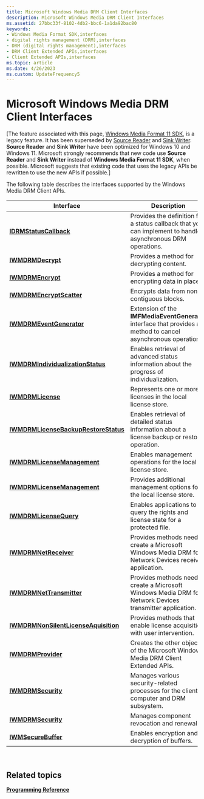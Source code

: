 ```yaml
---
title: Microsoft Windows Media DRM Client Interfaces
description: Microsoft Windows Media DRM Client Interfaces
ms.assetid: 27bbc33f-8102-4db2-bbc6-1a1da92bac80
keywords:
- Windows Media Format SDK,interfaces
- digital rights management (DRM),interfaces
- DRM (digital rights management),interfaces
- DRM Client Extended APIs,interfaces
- Client Extended APIs,interfaces
ms.topic: article
ms.date: 4/26/2023
ms.custom: UpdateFrequency5
---
```


# Microsoft Windows Media DRM Client Interfaces

\[The feature associated with this page, [Windows Media Format 11 SDK](/windows/win32/wmformat/windows-media-format-11-sdk), is a legacy feature. It has been superseded by [Source Reader](/windows/win32/medfound/source-reader) and [Sink Writer](/windows/win32/medfound/sink-writer). **Source Reader** and **Sink Writer** have been optimized for Windows 10 and Windows 11. Microsoft strongly recommends that new code use **Source Reader** and **Sink Writer** instead of **Windows Media Format 11 SDK**, when possible. Microsoft suggests that existing code that uses the legacy APIs be rewritten to use the new APIs if possible.\]

The following table describes the interfaces supported by the Windows Media DRM Client APIs.



| Interface                                                                    | Description                                                                                                     |
|------------------------------------------------------------------------------|-----------------------------------------------------------------------------------------------------------------|
| [**IDRMStatusCallback**](idrmstatuscallback.md)                             | Provides the definition for a status callback that you can implement to handle asynchronous DRM operations.     |
| [**IWMDRMDecrypt**](iwmdrmdecrypt.md)                                       | Provides a method for decrypting content.                                                                       |
| [**IWMDRMEncrypt**](iwmdrmencrypt.md)                                       | Provides a method for encrypting data in place.                                                                 |
| [**IWMDRMEncryptScatter**](iwmdrmencryptscatter.md)                         | Encrypts data from non-contiguous blocks.                                                                       |
| [**IWMDRMEventGenerator**](iwmdrmeventgenerator.md)                         | Extension of the **IMFMediaEventGenerator** interface that provides a method to cancel asynchronous operations. |
| [**IWMDRMIndividualizationStatus**](iwmdrmindividualizationstatus.md)       | Enables retrieval of advanced status information about the progress of individualization.                       |
| [**IWMDRMLicense**](iwmdrmlicense.md)                                       | Represents one or more licenses in the local license store.                                                     |
| [**IWMDRMLicenseBackupRestoreStatus**](iwmdrmlicensebackuprestorestatus.md) | Enables retrieval of detailed status information about a license backup or restore operation.                   |
| [**IWMDRMLicenseManagement**](iwmdrmlicensemanagement.md)                   | Enables management operations for the local license store.                                                      |
| [**IWMDRMLicenseManagement**](iwmdrmlicensemanagement.md)                   | Provides additional management options for the local license store.                                             |
| [**IWMDRMLicenseQuery**](iwmdrmlicensequery.md)                             | Enables applications to query the rights and license state for a protected file.                                |
| [**IWMDRMNetReceiver**](iwmdrmnetreceiver.md)                               | Provides methods needed create a Microsoft Windows Media DRM for Network Devices receiver application.          |
| [**IWMDRMNetTransmitter**](iwmdrmnettransmitter.md)                         | Provides methods needed create a Microsoft Windows Media DRM for Network Devices transmitter application.       |
| [**IWMDRMNonSilentLicenseAquisition**](iwmdrmnonsilentlicenseaquisition.md) | Provides methods that enable license acquisition with user intervention.                                        |
| [**IWMDRMProvider**](iwmdrmprovider.md)                                     | Creates the other objects of the Microsoft Windows Media DRM Client Extended APIs.                              |
| [**IWMDRMSecurity**](iwmdrmsecurity.md)                                     | Manages various security-related processes for the client computer and DRM subsystem.                           |
| [**IWMDRMSecurity**](iwmdrmsecurity.md)                                     | Manages component revocation and renewal.                                                                       |
| [**IWMSecureBuffer**](iwmsecurebuffer.md)                                   | Enables encryption and decryption of buffers.                                                                   |



 

## Related topics

<dl> <dt>

[**Programming Reference**](drm-programming-reference.md)
</dt> </dl>

 

 




